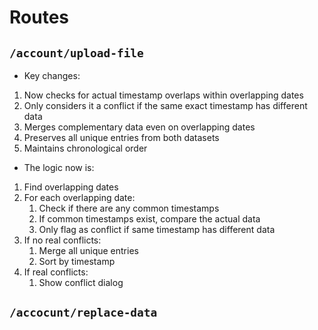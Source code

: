 # Routes
## `/account/upload-file`
- Key changes:
1. Now checks for actual timestamp overlaps within overlapping dates
2. Only considers it a conflict if the same exact  timestamp has different data
3. Merges complementary data even on overlapping dates
4. Preserves all unique entries from both datasets
5. Maintains chronological order
- The logic now is:
1. Find overlapping dates
2. For each overlapping date:
   1. Check if there are any common timestamps
   2. If common timestamps exist, compare the actual data
   3. Only flag as conflict if same timestamp has different data
3. If no real conflicts:
   1. Merge all unique entries
   2. Sort by timestamp
4. If real conflicts:
   1.  Show conflict dialog

## `/accocunt/replace-data`
